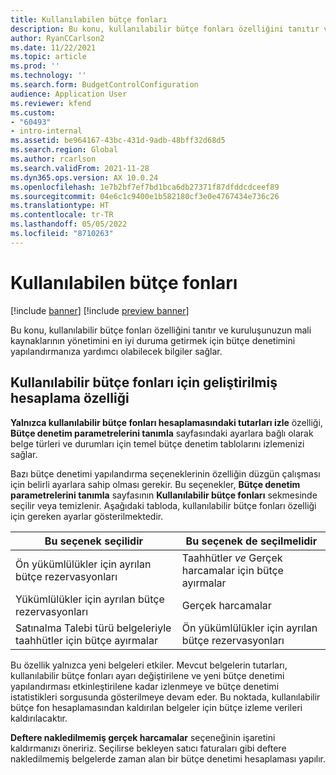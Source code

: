 ```yaml
---
title: Kullanılabilen bütçe fonları
description: Bu konu, kullanılabilir bütçe fonları özelliğini tanıtır ve kuruluşunuzun mali kaynaklarının yönetimini en iyi duruma getirmek için bütçe denetimini yapılandırmanıza yardımcı olabilecek bilgiler sağlar.
author: RyanCCarlson2
ms.date: 11/22/2021
ms.topic: article
ms.prod: ''
ms.technology: ''
ms.search.form: BudgetControlConfiguration
audience: Application User
ms.reviewer: kfend
ms.custom:
- "60493"
- intro-internal
ms.assetid: be964167-43bc-431d-9adb-48bff32d68d5
ms.search.region: Global
ms.author: rcarlson
ms.search.validFrom: 2021-11-28
ms.dyn365.ops.version: AX 10.0.24
ms.openlocfilehash: 1e7b2bf7ef7bd1bca6db27371f87dfddcdceef89
ms.sourcegitcommit: 04e6c1c9400e1b582180cf3e0e4767434e736c26
ms.translationtype: HT
ms.contentlocale: tr-TR
ms.lasthandoff: 05/05/2022
ms.locfileid: "8710263"
---
```

# <a name="budget-funds-available"></a>Kullanılabilen bütçe fonları

[!include [banner](../includes/banner.md)]
[!include [preview banner](../includes/preview-banner.md)]

Bu konu, kullanılabilir bütçe fonları özelliğini tanıtır ve kuruluşunuzun mali kaynaklarının yönetimini en iyi duruma getirmek için bütçe denetimini yapılandırmanıza yardımcı olabilecek bilgiler sağlar.

## <a name="enhanced-calculation-feature-for-budget-funds-available"></a>Kullanılabilir bütçe fonları için geliştirilmiş hesaplama özelliği

**Yalnızca kullanılabilir bütçe fonları hesaplamasındaki tutarları izle** özelliği, **Bütçe denetim parametrelerini tanımla** sayfasındaki ayarlara bağlı olarak belge türleri ve durumları için temel bütçe denetim tablolarını izlemenizi sağlar.

Bazı bütçe denetimi yapılandırma seçeneklerinin özelliğin düzgün çalışması için belirli ayarlara sahip olması gerekir. Bu seçenekler, **Bütçe denetim parametrelerini tanımla** sayfasının **Kullanılabilir bütçe fonları** sekmesinde seçilir veya temizlenir. Aşağıdaki tabloda, kullanılabilir bütçe fonları özelliği için gereken ayarlar gösterilmektedir.

| Bu seçenek seçilidir | Bu seçenek de seçilmelidir |
| ------------------------- | -------------------------------- |
| Ön yükümlülükler için ayrılan bütçe rezervasyonları | Taahhütler *ve* Gerçek harcamalar için bütçe ayırmalar |
| Yükümlülükler için ayrılan bütçe rezervasyonları | Gerçek harcamalar |
| Satınalma Talebi türü belgeleriyle taahhütler için bütçe ayırmalar | Ön yükümlülükler için ayrılan bütçe rezervasyonları |

Bu özellik yalnızca yeni belgeleri etkiler. Mevcut belgelerin tutarları, kullanılabilir bütçe fonları ayarı değiştirilene ve yeni bütçe denetimi yapılandırması etkinleştirilene kadar izlenmeye ve bütçe denetimi istatistikleri sorgusunda gösterilmeye devam eder. Bu noktada, kullanılabilir bütçe fon hesaplamasından kaldırılan belgeler için bütçe izleme verileri kaldırılacaktır.

**Deftere nakledilmemiş gerçek harcamalar** seçeneğinin işaretini kaldırmanızı öneririz. Seçilirse bekleyen satıcı faturaları gibi deftere nakledilmemiş belgelerde zaman alan bir bütçe denetimi hesaplaması yapılır.
